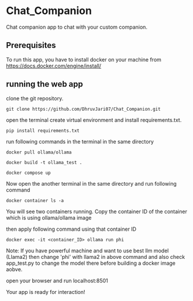 # Chat_Companion

Chat companion app to chat with your custom companion.

## Prerequisites
To run this app, you have to install docker on your machine from https://docs.docker.com/engine/install/


## running the web app

clone the git repository.

```
git clone https://github.com/DhruvJari07/Chat_Companion.git
```


open the terminal create virtual environment and install requirements.txt.

```
pip install requirements.txt
```

run following commands in the terminal in the same directory

```
docker pull ollama/ollama
```
```
docker build -t ollama_test .
```
```
docker compose up
```

Now open the another terminal in the same directory and run following command
```
docker container ls -a
```

You will see two containers running. Copy the container ID of the container which is using ollama/ollama image

then apply following command using that container ID
```
docker exec -it <container_ID> ollama run phi
```
Note: If you have powerful machine and want to use best llm model (Llama2) then change 'phi' with llama2 in above command and also check app_test.py to change the model there before building a docker image aobve.

open your browser and run 
localhost:8501

Your app is ready for interaction!





